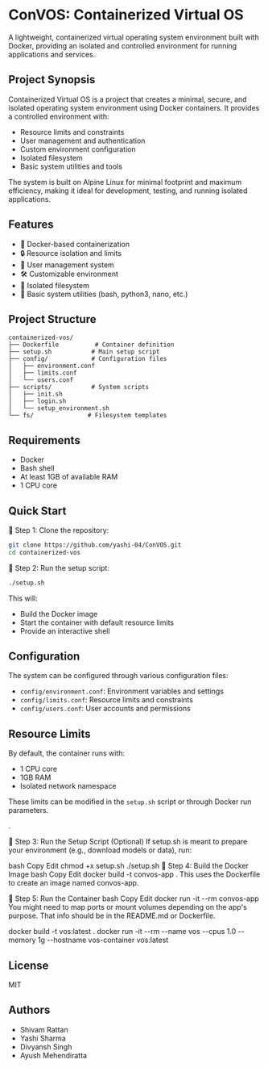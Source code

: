 # ConVOS: Containerized Virtual OS 

A lightweight, containerized virtual operating system environment built with Docker, providing an isolated and controlled environment for running applications and services.

## Project Synopsis

Containerized Virtual OS is a project that creates a minimal, secure, and isolated operating system environment using Docker containers. It provides a controlled environment with:

- Resource limits and constraints
- User management and authentication
- Custom environment configuration
- Isolated filesystem
- Basic system utilities and tools

The system is built on Alpine Linux for minimal footprint and maximum efficiency, making it ideal for development, testing, and running isolated applications.

## Features

- 🐳 Docker-based containerization
- 🔒 Resource isolation and limits
- 👤 User management system
- 🛠️ Customizable environment
- 📁 Isolated filesystem
- 🔧 Basic system utilities (bash, python3, nano, etc.)

## Project Structure

```
containerized-vos/
├── Dockerfile          # Container definition
├── setup.sh           # Main setup script
├── config/            # Configuration files
│   ├── environment.conf
│   ├── limits.conf
│   └── users.conf
├── scripts/           # System scripts
│   ├── init.sh
│   ├── login.sh
│   └── setup_environment.sh
└── fs/               # Filesystem templates
```

## Requirements

- Docker
- Bash shell
- At least 1GB of available RAM
- 1 CPU core

## Quick Start

🔹 Step 1: Clone the repository:
   ```bash
   git clone https://github.com/yashi-04/ConVOS.git
   cd containerized-vos
   ```

🔹 Step 2: Run the setup script:
   ```bash
   ./setup.sh
   ```

This will:
- Build the Docker image
- Start the container with default resource limits
- Provide an interactive shell

## Configuration

The system can be configured through various configuration files:

- `config/environment.conf`: Environment variables and settings
- `config/limits.conf`: Resource limits and constraints
- `config/users.conf`: User accounts and permissions

## Resource Limits

By default, the container runs with:
- 1 CPU core
- 1GB RAM
- Isolated network namespace

These limits can be modified in the `setup.sh` script or through Docker run parameters.

.

🔹 Step 3: Run the Setup Script (Optional)
If setup.sh is meant to prepare your environment (e.g., download models or data), run:

bash
Copy
Edit
chmod +x setup.sh
./setup.sh
🔹 Step 4: Build the Docker Image
bash
Copy
Edit
docker build -t convos-app .
This uses the Dockerfile to create an image named convos-app.

🔹 Step 5: Run the Container
bash
Copy
Edit
docker run -it --rm convos-app
You might need to map ports or mount volumes depending on the app's purpose. That info should be in the README.md or Dockerfile.


docker build -t vos:latest .
docker run -it --rm --name vos --cpus 1.0 --memory 1g --hostname vos-container vos:latest

## License
MIT 

## Authors

* Shivam Rattan
* Yashi Sharma
* Divyansh Singh
* Ayush Mehendiratta
